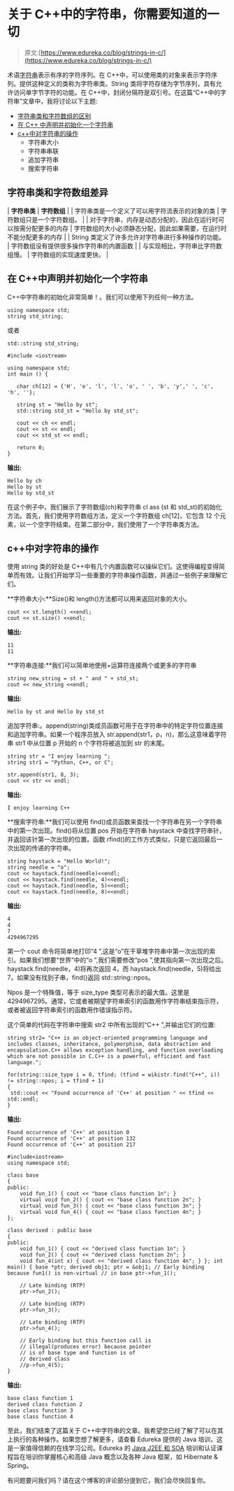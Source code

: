 # 关于 C++中的字符串，你需要知道的一切

> 原文:[https://www.edureka.co/blog/strings-in-c/](https://www.edureka.co/blog/strings-in-c/)

术语[字符串](https://www.edureka.co/blog/java-string/)表示有序的字符序列。在 C++中，可以使用类的对象来表示字符序列。提供这种定义的类称为字符串类。String 类将字符存储为字节序列，具有允许访问单字节字符的功能。在 C++中，封闭分隔符是双引号。在这篇“C++中的字符串”文章中，我将讨论以下主题:

*   [字符串类和字符数组的区别](#difference)
*   [在 C++ 中声明并初始化一个字符串](#declare)
*   [c++中对字符串的操作](#operations)
    *   字符串大小
    *   字符串串联
    *   追加字符串
    *   搜索字符串

## **字符串类和字符数组差异**

| **字符串类** | **字符数组** |
| 字符串类是一个定义了可以用字符流表示的对象的类 | 字符数组只是一个字符数组。 |
| 对于字符串，内存是动态分配的，因此在运行时可以按需分配更多的内存 | 字符数组的大小必须静态分配，因此如果需要，在运行时不能分配更多的内存 |
| String 类定义了许多允许对字符串进行多种操作的功能。 | 字符数组没有提供很多操作字符串的内置函数 |
| 与实现相比，字符串比字符数组慢。 | 字符数组的实现速度更快。 |

## **在 C++中声明并初始化一个字符串**

C++中字符串的初始化非常简单！。我们可以使用下列任何一种方法。

```
using namespace std;
string std_string;
```

或者

```
std::string std_string;
```

```
#include <iostream>

using namespace std;
int main () {

   char ch[12] = {'H', 'e', 'l', 'l', 'o', ' ', 'b', 'y',' ', 'c', 'h', ''};

   string st = "Hello by st";
   std::string std_st = "Hello by std_st";

   cout << ch << endl;
   cout << st << endl;
   cout << std_st << endl;

   return 0;
}
```

**输出:**

```
Hello by ch
Hello by st
Hello by std_st
```

在这个例子中，我们展示了字符数组(ch)和字符串 cl ass (st 和 std_st)的初始化方法。首先，我们使用字符数组方法，定义一个字符数组 ch[12]，它包含 12 个元素，以一个空字符结束。在第二部分中，我们使用了一个字符串类方法。

## **c++中对字符串的操作**

使用 string 类的好处是 C++中有几个内置函数可以操纵它们。这使得编程变得简单而有效。让我们开始学习一些重要的字符串操作函数，并通过一些例子来理解它们。

**字符串大小:**Size()和 length()方法都可以用来返回对象的大小。

```
cout << st.length() <<endl;
cout << st.size() <<endl;
```

**输出:**

```
11
11
```

**字符串连接:**我们可以简单地使用+运算符连接两个或更多的字符串

```
string new_string = st + " and " + std_st;
cout << new_string <<endl;
```

**输出:**

```
Hello by st and Hello by std_st
```

追加字符串:。append(string)类成员函数可用于在字符串中的特定字符位置连接和追加字符串。如果一个程序员放入 str.append(str1，p，n)，那么这意味着字符串 str1 中从位置 p 开始的 n 个字符将被追加到 str 的末尾。

```
string str = "I enjoy learning ";
string str1 = "Python, C++, or C";

str.append(str1, 8, 3);
cout << str << endl;
```

**输出:**

```
I enjoy learning C++
```

**搜索字符串:**我们可以使用 find()成员函数来查找一个字符串在另一个字符串中的第一次出现。find()将从位置 pos 开始在字符串 haystack 中查找字符串针，并返回该针第一次出现的位置。函数 rfind()的工作方式类似，只是它返回最后一次出现的传递的字符串。

```
string haystack = "Hello World!";
string needle = "o";
cout << haystack.find(needle)<<endl;
cout << haystack.find(needle, 4)<<endl;
cout << haystack.find(needle, 5)<<endl;
cout << haystack.find(needle, 8)<<endl;
```

**输出:**

```
4
4
7
4294967295
```

第一个 cout 命令将简单地打印“4 ”,这是“o”在干草堆字符串中第一次出现的索引。如果我们想要“世界”中的“o ”,我们需要修改“pos ”,使其指向第一次出现之后。haystack.find(needle，4)将再次返回 4，而 haystack.find(needle，5)将给出 7。如果没有找到子串，find()返回 std::string::npos。

Npos 是一个特殊值，等于 size_type 类型可表示的最大值。这里是 4294967295。通常，它或者被期望字符串索引的函数用作字符串结束指示符，或者被返回字符串索引的函数用作错误指示符。

这个简单的代码在字符串中搜索 str2 中所有出现的“C++ ”,并输出它们的位置:

```
string str2= "C++ is an object-oriented programming language and includes classes, inheritance, polymorphism, data abstraction and encapsulation.C++ allows exception handling, and function overloading which are not possible in C.C++ is a powerful, efficient and fast language.";

for(string::size_type i = 0, tfind; (tfind = wikistr.find("C++", i)) != string::npos; i = tfind + 1)
{
 std::cout << "Found occurrence of 'C++' at position " << tfind << std::endl;
}
```

**输出:**

```
Found occurrence of 'C++' at position 0
Found occurrence of 'C++' at position 132
Found occurrence of 'C++' at position 217
```

```
#include<iostream> 
using namespace std; 

class base 
{ 
public: 
    void fun_1() { cout << "base class function 1n"; } 
    virtual void fun_2() { cout << "base class function 2n"; } 
    virtual void fun_3() { cout << "base class function 3n"; } 
    virtual void fun_4() { cout << "base class function 4n"; } 
}; 

class derived : public base 
{ 
public: 
    void fun_1() { cout << "derived class function 1n"; } 
    void fun_2() { cout << "derived class function 2n"; } 
    void fun_4(int x) { cout << "derived class function 4n"; } }; int main() { base *ptr; derived obj1; ptr = &obj1; // Early binding because fun1() is non-virtual // in base ptr->fun_1(); 

    // Late binding (RTP) 
    ptr->fun_2(); 

    // Late binding (RTP) 
    ptr->fun_3(); 

    // Late binding (RTP) 
    ptr->fun_4(); 

    // Early binding but this function call is 
    // illegal(produces error) because pointer 
    // is of base type and function is of 
    // derived class 
    //p->fun_4(5); 
}
```

**输出:**

```
base class function 1
derived class function 2
base class function 3
base class function 4
```

至此，我们结束了这篇关于 C++中字符串的文章。我希望您已经了解了可以在其上执行的各种操作。如果您想了解更多，请查看 Edureka 提供的 Java 培训，这是一家值得信赖的在线学习公司。Edureka 的 [Java J2EE 和 SOA](https://www.edureka.co/java-j2ee-soa-training) 培训和认证课程旨在培训你掌握核心和高级 Java 概念以及各种 Java 框架，如 Hibernate & Spring。

有问题要问我们吗？请在这个博客的评论部分提到它，我们会尽快回复你。